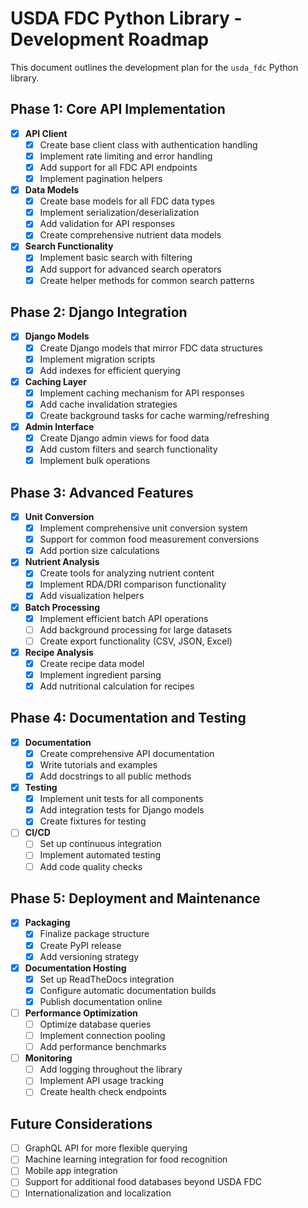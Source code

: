 # USDA FDC Python Library - Development Roadmap

This document outlines the development plan for the `usda_fdc` Python library.

## Phase 1: Core API Implementation

- [x] **API Client**
  - [x] Create base client class with authentication handling
  - [x] Implement rate limiting and error handling
  - [x] Add support for all FDC API endpoints
  - [x] Implement pagination helpers

- [x] **Data Models**
  - [x] Create base models for all FDC data types
  - [x] Implement serialization/deserialization
  - [x] Add validation for API responses
  - [x] Create comprehensive nutrient data models

- [x] **Search Functionality**
  - [x] Implement basic search with filtering
  - [x] Add support for advanced search operators
  - [x] Create helper methods for common search patterns

## Phase 2: Django Integration

- [x] **Django Models**
  - [x] Create Django models that mirror FDC data structures
  - [x] Implement migration scripts
  - [x] Add indexes for efficient querying

- [x] **Caching Layer**
  - [x] Implement caching mechanism for API responses
  - [x] Add cache invalidation strategies
  - [x] Create background tasks for cache warming/refreshing

- [x] **Admin Interface**
  - [x] Create Django admin views for food data
  - [x] Add custom filters and search functionality
  - [x] Implement bulk operations

## Phase 3: Advanced Features

- [x] **Unit Conversion**
  - [x] Implement comprehensive unit conversion system
  - [x] Support for common food measurement conversions
  - [x] Add portion size calculations

- [x] **Nutrient Analysis**
  - [x] Create tools for analyzing nutrient content
  - [x] Implement RDA/DRI comparison functionality
  - [x] Add visualization helpers

- [x] **Batch Processing**
  - [x] Implement efficient batch API operations
  - [ ] Add background processing for large datasets
  - [ ] Create export functionality (CSV, JSON, Excel)

- [x] **Recipe Analysis**
  - [x] Create recipe data model
  - [x] Implement ingredient parsing
  - [x] Add nutritional calculation for recipes

## Phase 4: Documentation and Testing

- [x] **Documentation**
  - [x] Create comprehensive API documentation
  - [x] Write tutorials and examples
  - [x] Add docstrings to all public methods

- [x] **Testing**
  - [x] Implement unit tests for all components
  - [x] Add integration tests for Django models
  - [x] Create fixtures for testing

- [ ] **CI/CD**
  - [ ] Set up continuous integration
  - [ ] Implement automated testing
  - [ ] Add code quality checks

## Phase 5: Deployment and Maintenance

- [x] **Packaging**
  - [x] Finalize package structure
  - [x] Create PyPI release
  - [x] Add versioning strategy

- [x] **Documentation Hosting**
  - [x] Set up ReadTheDocs integration
  - [x] Configure automatic documentation builds
  - [x] Publish documentation online

- [ ] **Performance Optimization**
  - [ ] Optimize database queries
  - [ ] Implement connection pooling
  - [ ] Add performance benchmarks

- [ ] **Monitoring**
  - [ ] Add logging throughout the library
  - [ ] Implement API usage tracking
  - [ ] Create health check endpoints

## Future Considerations

- [ ] GraphQL API for more flexible querying
- [ ] Machine learning integration for food recognition
- [ ] Mobile app integration
- [ ] Support for additional food databases beyond USDA FDC
- [ ] Internationalization and localization